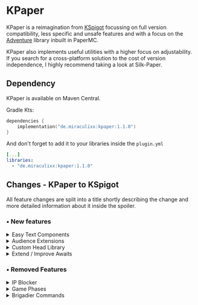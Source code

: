 # KPaper

KPaper is a reimagination from [KSpigot](https://github.com/jakobkmar/KSpigot) focussing on full version compatibility, 
less specific and unsafe features and with a focus on the [Adventure](https://docs.advntr.dev/getting-started.html) library inbuilt in PaperMC.

KPaper also implements useful utilities with a higher focus on adjustability.
If you search for a cross-platform solution to 
the cost of version independence, I highly recommend taking a look at Silk-Paper.

## Dependency

KPaper is available on Maven Central.

Gradle Kts:

```kt
dependencies {
    implementation("de.miraculixx:kpaper:1.1.0")
}
```
And don't forget to add it to your libraries inside the ``plugin.yml``
````yml
[...]
libraries:
  - "de.miraculixx:kpaper:1.1.0"
````

## Changes - KPaper to KSpigot 
All feature changes are split into a title shortly describing the change and more detailed information about it inside the spoiler.
### • New features 
<details>
  <summary>Easy Text Components</summary>
Adventure's text component system is very close to Minecraft's original message system covering all features to the cost of 
becoming very messy quickly. 

KPaper now features a bunch of extension functions and entry functions to work with text components without writing a lot more code.

Example: "Click here to open the url" where 'here' should open a link and is highlighted by color and underlined.
```kotlin
//Without KPaper
Component.text("Click ")
    .color(NamedTextColor.GRAY)
    .append(
        Component.text("here")
            .color(NamedTextColor.BLUE)
            .decoration(TextDecoration.UNDERLINED, TextDecoration.State.TRUE)
            .clickEvent(ClickEvent.openUrl("https://modrinth.com"))
    )
    .append(
        Component.text(" to open the url!")
            .color(NamedTextColor.GRAY)
    )

//With KPaper
cmp("Click ") + 
        cmp("here", KColors.BLUE, underlined = true).addUrl("https://modrinth.com") + 
        cmp(" to open the url!")
```
As you can see in this example, we save a lot of bloat by adding all values directly to the component function. 
Additionally, the color GRAY is set as the default color to prevent entering it every time again. 
Defaults can be changed at any time with the KPaperConfiguration object
</details>
<details>
    <summary>Audience Extensions</summary>
Audiences (by Adventure) represent every entity and CommandSender (like console). 
An Audience object can contain multiple entities or CommandSender to simply bulk actions.
With KPaper you can simply add multiple audiences together by using the + operator.
In addition KPaper adds some utilities like easy titles packet with kotlin durations and more.
</details>
<details>
    <summary>Custom Head Library</summary>
When working with GUIs/Inventories you often use some kind of heads to display certain actions or just for a better look.
Instead of looking them up everytime, KPaper now implements a bunch of frequently used heads with a fancy preview. 
If you have some general heads, simply create a new PR!

![Head Preview](https://i.imgur.com/yO2qt2y.png)
</details>
<details>
    <summary>Extend / Improve Awaits</summary>
Awaiting any type of input for a player with your own callbacks.

- Chat Message - Return the next chat message, now with onTimeout and opt in formatting options
- Book Input - Return the next chat input, now with onTimeout
</details>


### • Removed Features
<details>
    <summary>IP Blocker</summary>
Alls of the provided services are paid closed source companies. 
There are free limited versions provided with a request limit or something else, but I don't think this fits into KPaper at all.
Additionally, the feature to detect VPNs, proxies or similar should be implemented by an exact plugin targeting this.
</details>
<details>
    <summary>Game Phases</summary>
With the game phase api you could add simple mini-game states. 
Again, this feels like too specific to be in KPaper and too pure for actual mini-game servers.
</details>
<details>
    <summary>Brigadier Commands</summary>
Proably the most used feature that will be cut out of KPaper.
The simple reason for this is the version independence. 
The current implementation does not allow the use in multiple versions and can break even in a single minor Minecraft update.

Nonetheless, I highly recommend staying at brigadier with a library specialized to support it in all versions.
The library [CommandAPI](https://commandapi.jorel.dev/8.8.0/kotlindsl.html) by Jorel follows a similar syntax and supports kotlin too.
To learn more about it, visit their [documentation](https://commandapi.jorel.dev/8.8.0/kotlinintro.html)
</details>

